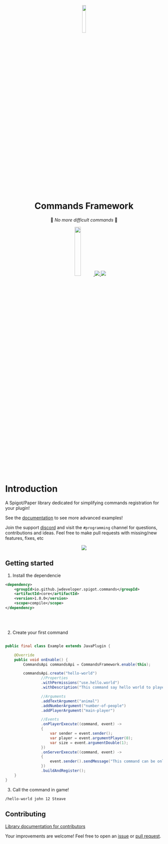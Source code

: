<div align="center" >
<a target="blank" >
<img src="https://github.com/user-attachments/assets/95823146-0171-4619-8eb0-d862f801a5ad" width="15%" >
</a>
</div>
<div align="center" >
<h1>Commands Framework</h1>


👾 *No more difficult commands* ️👾

<div align="center" >
<a href="https://jitpack.io/#jwdeveloper/TikTok-Live-Java" target="blank" >
<img src="https://jitpack.io/v/jwdeveloper/TikTok-Live-Java.svg" width="20%" >
</a>


<a href="https://discord.gg/e2XwPNTBBr" target="blank" >
<img src="https://img.shields.io/badge/Discord-%235865F2.svg?style=for-the-badge&logo=discord&logoColor=white" >
</a>

<a target="blank" >
<img src="https://img.shields.io/badge/java-%23ED8B00.svg?style=for-the-badge&logo=openjdk&logoColor=white" >
</a>
</div>
</div>

# Introduction
A Spigot/Paper library dedicated for simplifying commands registration for your plugin!

See the [documentation](https://jwdeveloper.github.io/FluentCommands/) to see more advanced examples! 

Join the support [discord](https://discord.gg/2hu6fPPeF7) and visit the `#programming` channel for questions, contributions and ideas. Feel free to make pull requests with missing/new features, fixes, etc

<div align="center" >
   <img align="center" src="https://github.com/user-attachments/assets/1248cd52-4d26-4a38-a764-df005a5d15bd"  >
</div>



## Getting started
1. Install the dependencie 
```xml
<dependency>
    <groupId>io.github.jwdeveloper.spigot.commands</groupId>
    <artifactId>core</artifactId>
    <version>1.0.0</version>
    <scope>compile</scope>
</dependency>
```
<br>
</br>

2. Create your first command
```java

public final class Example extends JavaPlugin {

    @Override
    public void onEnable() {
        CommandsApi commandsApi = CommandsFramework.enable(this);

        commandsApi.create("hello-world")
                //Properties
                .withPermissions("use.hello.world")
                .withDescription("This command say hello world to player")

                //Arguments
                .addTextArgument("animal")
                .addNumberArgument("number-of-people")
                .addPlayerArgument("main-player")

                //Events
                .onPlayerExecute((command, event) ->
                {
                    var sender = event.sender();
                    var player = event.argumentPlayer(0);
                    var size = event.argumentDouble(1);
                })
                .onServerExecute((command, event) ->
                {
                    event.sender().sendMessage("This command can be only use by players!");
                })
                .buildAndRegister();
    }
}
```

3. Call the command in game!

`/hello-world john 12 Steave`


## Contributing

[Library documentation for contributors](https://github.com/jwdeveloper/FluentCommands)

Your improvements are welcome! Feel free to open an <a href="https://github.com/jwdeveloper/FluentCommands/issues">issue</a> or <a href="https://github.com/jwdeveloper/FluentCommands/pulls">pull request</a>.

